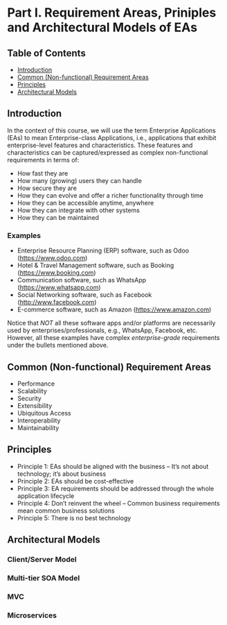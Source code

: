# Part I. Requirement Areas, Priniples and Architectural Models of EAs
## Table of Contents
- [Introduction](#introduction)
- [Common (Non-functional) Requirement Areas](#common-non-functional-requirement-areas)
- [Principles](#principles)
- [Architectural Models](#architectural-models)

## Introduction
In the context of this course, we will use the term Enterprise Applications (EAs) to mean Enterprise-class Applications, i.e., applications that exhibit enterprise-level features and characteristics. These features and characteristics can be captured/expressed as complex non-functional requirements in terms of:
- How fast they are
- How many (growing) users they can handle
- How secure they are
- How they can evolve and offer a richer functionality through time
- How they can be accessible anytime, anywhere
- How they can integrate with other systems
- How they can be maintained
### Examples
- Enterprise Resource Planning (ERP) software, such as Odoo (https://www.odoo.com)
- Hotel & Travel Management software, such as Booking (https://www.booking.com)
- Communication software, such as WhatsApp (https://www.whatsapp.com)
- Social Networking software, such as Facebook (http://www.facebook.com)
- E-commerce software, such as Amazon (https://www.amazon.com)

Notice that _NOT_ all these software apps and/or platforms are necessarily used by enterprises/professionals, e.g., WhatsApp, Facebook, etc. However, all these examples have complex *enterprise-grade* requirements under the bullets mentioned above.

## Common (Non-functional) Requirement Areas
- Performance
- Scalability
- Security
- Extensibility
- Ubiquitous Access
- Interoperability
- Maintainability

## Principles
- Principle 1: EAs should be aligned with the business – It’s not about technology; it’s about business
- Principle 2: EAs should be cost-effective
- Principle 3: EA requirements should be addressed through the whole application lifecycle
- Principle 4: Don’t reinvent the wheel – Common business requirements mean common business solutions
- Principle 5: There is no best technology

## Architectural Models
### Client/Server Model
### Multi-tier SOA Model
### MVC
### Microservices
